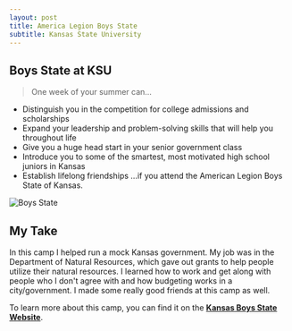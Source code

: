 ```yaml
---
layout: post
title: America Legion Boys State
subtitle: Kansas State University
---
```


## Boys State at KSU

> One week of your summer can…
 * Distinguish you in the competition for college admissions and scholarships
 * Expand your leadership and problem-solving skills that will help you throughout life
 * Give you a huge head start in your senior government class
 * Introduce you to some of the smartest, most motivated high school juniors in Kansas
 * Establish lifelong friendships
…if you attend the American Legion Boys State of Kansas.

![Boys State](http://kansasboysstate.com/storage/BSK4234_LogoWordmark_lockup_fnl.png "Boys State")

## My Take

In this camp I helped run a mock Kansas government. My job was in the Department of Natural Resources, which gave out grants to help people utilize their natural resources. I learned how to work and get along with people who I don't agree with and how budgeting works in a city/government. I made some really good friends at this camp as well.

To learn more about this camp, you can find it on the [**Kansas Boys State Website**](http://kansasboysstate.com).
